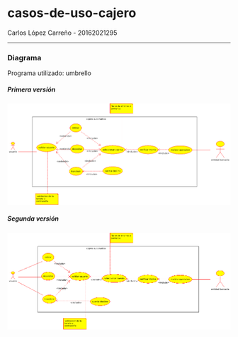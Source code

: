 # casos-de-uso-cajero

Carlos López Carreño - 20162021295

---

### Diagrama
Programa utilizado: umbrello

##### Primera versión
![Diagrama de casos de uso](cajero.png)


##### Segunda versión
![Diagrama de casos de uso](cajero_v2.png)
